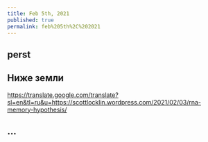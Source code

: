 ```yaml
---
title: Feb 5th, 2021
published: true
permalink: feb%205th%2C%202021
---
```


## perst
## Ниже земли
https://translate.google.com/translate?sl=en&tl=ru&u=https://scottlocklin.wordpress.com/2021/02/03/rna-memory-hypothesis/
## ...
##